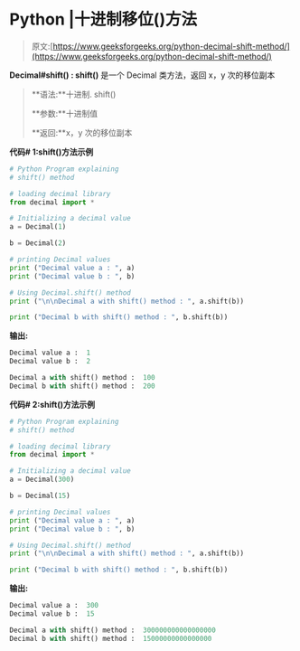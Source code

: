 # Python |十进制移位()方法

> 原文:[https://www.geeksforgeeks.org/python-decimal-shift-method/](https://www.geeksforgeeks.org/python-decimal-shift-method/)

**Decimal#shift() : shift()** 是一个 Decimal 类方法，返回 x，y 次的移位副本

> **语法:**十进制. shift()
> 
> **参数:**十进制值
> 
> **返回:**x，y 次的移位副本

**代码# 1:shift()方法示例**

```py
# Python Program explaining 
# shift() method

# loading decimal library
from decimal import *

# Initializing a decimal value
a = Decimal(1)

b = Decimal(2)

# printing Decimal values
print ("Decimal value a : ", a)
print ("Decimal value b : ", b)

# Using Decimal.shift() method
print ("\n\nDecimal a with shift() method : ", a.shift(b))

print ("Decimal b with shift() method : ", b.shift(b))
```

**输出:**

```py
Decimal value a :  1
Decimal value b :  2

Decimal a with shift() method :  100
Decimal b with shift() method :  200

```

**代码# 2:shift()方法示例**

```py
# Python Program explaining 
# shift() method

# loading decimal library
from decimal import *

# Initializing a decimal value
a = Decimal(300)

b = Decimal(15)

# printing Decimal values
print ("Decimal value a : ", a)
print ("Decimal value b : ", b)

# Using Decimal.shift() method
print ("\n\nDecimal a with shift() method : ", a.shift(b))

print ("Decimal b with shift() method : ", b.shift(b))
```

**输出:**

```py
Decimal value a :  300
Decimal value b :  15

Decimal a with shift() method :  300000000000000000
Decimal b with shift() method :  15000000000000000

```